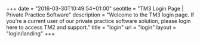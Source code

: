 +++
date = "2016-03-30T10:49:54+01:00"
seotitle = "TM3 Login Page | Private Practice Software"
description = "Welcome to the TM3 login page. If you're a current user of our private practice software solution, please login here to access TM2 and support."
title = "login"
url = "login"
layout = "login/landing"
+++
